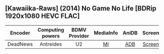 ## [Kawaiika-Raws] (2014) No Game No Life [BDRip 1920x1080 HEVC FLAC]

| Encoder  | Computing powers | BDMV Provider | MediaInfo | AniDB |  Screens  |
| :------: | :--------------: | :-----------: | :-------: | :---: | :-------: |
| DeadNews |    Antreides     |      U2       |   [MI]    | [ADB] | [Screens] |

[adb]: https://anidb.net/anime/9998
[mi]: https://bin.disroot.org/?10998ca6c43d49ac#9Emv3fpHg3NJuuxs8qdMdqjq68ab5dKgeCnxjcvJ4Rbn
[screens]: https://slow.pics/c/Sx7uvuu6
